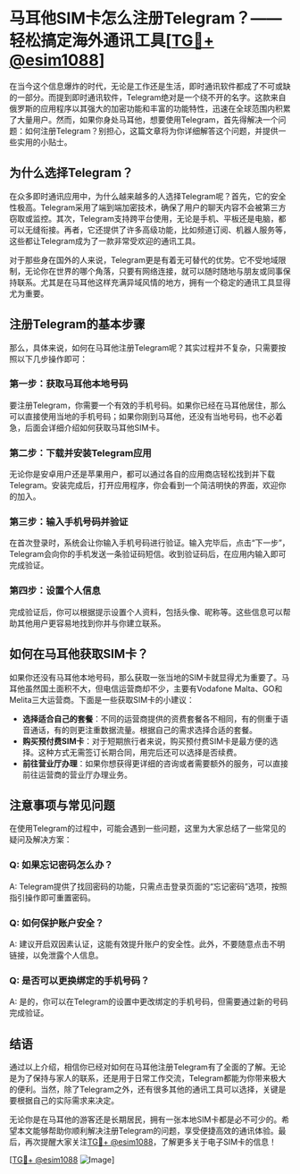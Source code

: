 # 马耳他SIM卡怎么注册Telegram？——轻松搞定海外通讯工具[[TG💪+ @esim1088](https://t.me/s/esim1088)]

在当今这个信息爆炸的时代，无论是工作还是生活，即时通讯软件都成了不可或缺的一部分。而提到即时通讯软件，Telegram绝对是一个绕不开的名字。这款来自俄罗斯的应用程序以其强大的加密功能和丰富的功能特性，迅速在全球范围内积累了大量用户。然而，如果你身处马耳他，想要使用Telegram，首先得解决一个问题：如何注册Telegram？别担心，这篇文章将为你详细解答这个问题，并提供一些实用的小贴士。

## 为什么选择Telegram？

在众多即时通讯应用中，为什么越来越多的人选择Telegram呢？首先，它的安全性极高。Telegram采用了端到端加密技术，确保了用户的聊天内容不会被第三方窃取或监控。其次，Telegram支持跨平台使用，无论是手机、平板还是电脑，都可以无缝衔接。再者，它还提供了许多高级功能，比如频道订阅、机器人服务等，这些都让Telegram成为了一款非常受欢迎的通讯工具。

对于那些身在国外的人来说，Telegram更是有着无可替代的优势。它不受地域限制，无论你在世界的哪个角落，只要有网络连接，就可以随时随地与朋友或同事保持联系。尤其是在马耳他这样充满异域风情的地方，拥有一个稳定的通讯工具显得尤为重要。

## 注册Telegram的基本步骤

那么，具体来说，如何在马耳他注册Telegram呢？其实过程并不复杂，只需要按照以下几步操作即可：

### 第一步：获取马耳他本地号码

要注册Telegram，你需要一个有效的手机号码。如果你已经在马耳他居住，那么可以直接使用当地的手机号码；如果你刚到马耳他，还没有当地号码，也不必着急，后面会详细介绍如何获取马耳他SIM卡。

### 第二步：下载并安装Telegram应用

无论你是安卓用户还是苹果用户，都可以通过各自的应用商店轻松找到并下载Telegram。安装完成后，打开应用程序，你会看到一个简洁明快的界面，欢迎你的加入。

### 第三步：输入手机号码并验证

在首次登录时，系统会让你输入手机号码进行验证。输入完毕后，点击“下一步”，Telegram会向你的手机发送一条验证码短信。收到验证码后，在应用内输入即可完成验证。

### 第四步：设置个人信息

完成验证后，你可以根据提示设置个人资料，包括头像、昵称等。这些信息可以帮助其他用户更容易地找到你并与你建立联系。

## 如何在马耳他获取SIM卡？

如果你还没有马耳他本地号码，那么获取一张当地的SIM卡就显得尤为重要了。马耳他虽然国土面积不大，但电信运营商却不少，主要有Vodafone Malta、GO和Melita三大运营商。下面是一些获取SIM卡的小建议：

- **选择适合自己的套餐**：不同的运营商提供的资费套餐各不相同，有的侧重于语音通话，有的则更注重数据流量。根据自己的需求选择合适的套餐。
- **购买预付费SIM卡**：对于短期旅行者来说，购买预付费SIM卡是最方便的选择。这种方式无需签订长期合同，用完后还可以选择是否续费。
- **前往营业厅办理**：如果你想获得更详细的咨询或者需要额外的服务，可以直接前往运营商的营业厅办理业务。

## 注意事项与常见问题

在使用Telegram的过程中，可能会遇到一些问题，这里为大家总结了一些常见的疑问及解决方案：

### Q: 如果忘记密码怎么办？
A: Telegram提供了找回密码的功能，只需点击登录页面的“忘记密码”选项，按照指引操作即可重置密码。

### Q: 如何保护账户安全？
A: 建议开启双因素认证，这能有效提升账户的安全性。此外，不要随意点击不明链接，以免泄露个人信息。

### Q: 是否可以更换绑定的手机号码？
A: 是的，你可以在Telegram的设置中更改绑定的手机号码，但需要通过新的号码完成验证。

## 结语

通过以上介绍，相信你已经对如何在马耳他注册Telegram有了全面的了解。无论是为了保持与家人的联系，还是用于日常工作交流，Telegram都能为你带来极大的便利。当然，除了Telegram之外，还有很多其他的通讯工具可以选择，关键是要根据自己的实际需求来决定。

无论你是在马耳他的游客还是长期居民，拥有一张本地SIM卡都是必不可少的。希望本文能够帮助你顺利解决注册Telegram的问题，享受便捷高效的通讯体验。最后，再次提醒大家关注[TG💪+ @esim1088](https://t.me/s/esim1088)，了解更多关于电子SIM卡的信息！

[[TG💪+ @esim1088](https://t.me/s/esim1088) ![Image](https://i.postimg.cc/4NQfJmqS/Snipaste-2025-05-13-00-14-12.png)]
